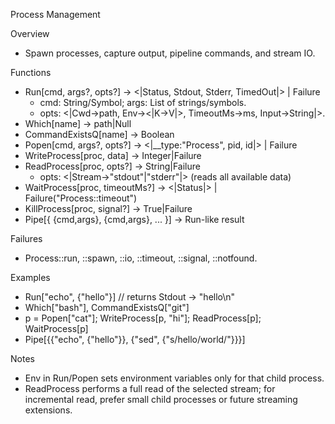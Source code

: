 Process Management

Overview
- Spawn processes, capture output, pipeline commands, and stream IO.

Functions
- Run[cmd, args?, opts?] -> <|Status, Stdout, Stderr, TimedOut|> | Failure
  - cmd: String/Symbol; args: List of strings/symbols.
  - opts: <|Cwd->path, Env-><|K->V|>, TimeoutMs->ms, Input->String|>.
- Which[name] -> path|Null
- CommandExistsQ[name] -> Boolean
- Popen[cmd, args?, opts?] -> <|__type:"Process", pid, id|> | Failure
- WriteProcess[proc, data] -> Integer|Failure
- ReadProcess[proc, opts?] -> String|Failure
  - opts: <|Stream->"stdout"|"stderr"|> (reads all available data)
- WaitProcess[proc, timeoutMs?] -> <|Status|> | Failure("Process::timeout")
- KillProcess[proc, signal?] -> True|Failure
- Pipe[{ {cmd,args}, {cmd,args}, ... }] -> Run-like result

Failures
- Process::run, ::spawn, ::io, ::timeout, ::signal, ::notfound.

Examples
- Run["echo", {"hello"}] // returns Stdout -> "hello\n"
- Which["bash"], CommandExistsQ["git"]
- p = Popen["cat"]; WriteProcess[p, "hi"]; ReadProcess[p]; WaitProcess[p]
- Pipe[{{"echo", {"hello"}}, {"sed", {"s/hello/world/"}}}]

Notes
- Env in Run/Popen sets environment variables only for that child process.
- ReadProcess performs a full read of the selected stream; for incremental read, prefer small child processes or future streaming extensions.


